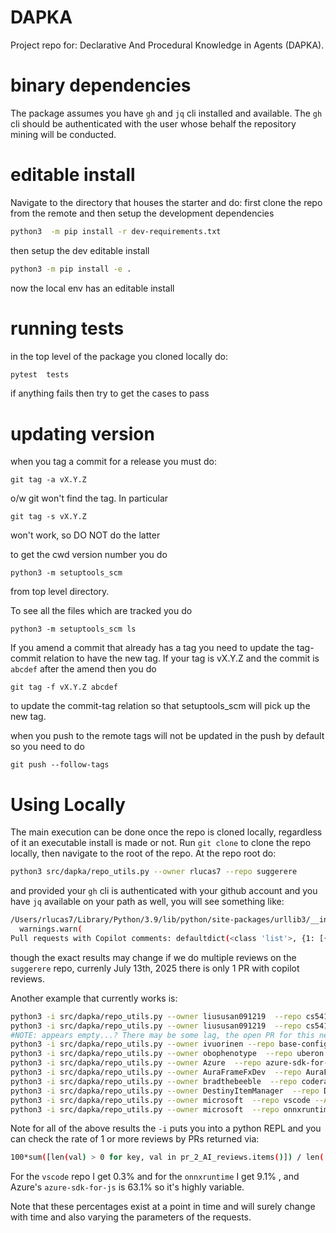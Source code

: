 # DAPKA

Project repo for: Declarative And Procedural Knowledge in Agents (DAPKA).

# binary dependencies

The package assumes you have `gh` and `jq` cli installed and available.
The `gh` cli should be authenticated with the user whose behalf the
repository mining will be conducted.

# editable install

Navigate to the directory that houses the starter and do:
first clone the repo from the remote and then
setup the development dependencies
```bash
python3  -m pip install -r dev-requirements.txt
```

then setup the dev editable install
```bash
python3 -m pip install -e .
```

now the local env has an editable install

# running tests

in the top level of the package you cloned locally do:
```bash
pytest  tests
```

if anything fails then try to get the cases to pass

# updating version
when you tag a commit for a release you must do:


```
git tag -a vX.Y.Z
```
o/w git won't find the tag.
In particular

```
git tag -s vX.Y.Z
```

won't work, so DO NOT do the latter

to get the cwd version number you do
```
python3 -m setuptools_scm
```

from top level directory.

To see all the files which are tracked you do
```
python3 -m setuptools_scm ls
```

If you amend a commit that already has a tag you need to update the
tag-commit relation to have the new tag. If your tag is vX.Y.Z and
the commit is `abcdef` after the amend then you do
```
git tag -f vX.Y.Z abcdef
```
to update the commit-tag relation so that setuptools_scm will pick up the
new tag.

when you push to the remote tags will not be updated in the push by default
so you need to do
```
git push --follow-tags
```

# Using Locally

The main execution can be done once the repo is cloned locally, regardless of it an executable install is made or not.
Run `git clone` to clone the repo locally, then navigate to the root of the repo. At the repo root do:

```bash
python3 src/dapka/repo_utils.py --owner rlucas7 --repo suggerere
```
and provided your `gh` cli is authenticated with your github account and you have `jq` available on your path as well,
you will see something like:

```bash
/Users/rlucas7/Library/Python/3.9/lib/python/site-packages/urllib3/__init__.py:35: NotOpenSSLWarning: urllib3 v2 only supports OpenSSL 1.1.1+, currently the 'ssl' module is compiled with 'LibreSSL 2.8.3'. See: https://github.com/urllib3/urllib3/issues/3020
  warnings.warn(
Pull requests with Copilot comments: defaultdict(<class 'list'>, {1: [{'id': 'PRR_kwDOOAMMVM6w7Mt_', 'author': {'login': 'copilot-pull-request-reviewer'}, 'authorAssociation': 'NONE', 'body': '## Pull Request Overview\n\nThis PR introduces a simple multiply function along with corresponding tests to validate its behavior.\n- Added a multiply function in src/collections2/multiply.py.\n- Introduced pytest-based tests using parameterization in tests/test_multiply.py.\n\n### Reviewed Changes\n\nCopilot reviewed 2 out of 2 changed files in this pull request and generated 1 comment.\n\n| File                           | Description                                  |\n| ------------------------------ | -------------------------------------------- |\n| tests/test_multiply.py         | Adds tests for the multiply function using pytest parameterization. |\n| src/collections2/multiply.py   | Implements a basic multiply function.        |\n\n\n\n', 'submittedAt': '2025-06-28T01:45:15Z', 'includesCreatedEdit': False, 'reactionGroups': [], 'state': 'COMMENTED', 'commit': {'oid': '9f81d5464baaa509e38b7b1897ad7758ca6a6a9a'}}]})
```

though the exact results may change if we do multiple reviews on the `suggerere` repo, currenly July 13th, 2025 there is only 1 PR with copilot reviews.


Another example that currently works is:

```bash
python3 -i src/dapka/repo_utils.py --owner liususan091219  --repo cs541 --AILogin coderabbitai
python3 -i src/dapka/repo_utils.py --owner liususan091219  --repo cs541 --AILogin copilot-pull-request-reviewer
#NOTE: appears empty...? There may be some lag, the open PR for this next one is < 2hrs old and does not appear yet...
python3 -i src/dapka/repo_utils.py --owner ivuorinen --repo base-configs-stylelint --AILogin coderabbitai
python3 -i src/dapka/repo_utils.py --owner obophenotype  --repo uberon --AILogin copilot-pull-request-reviewer # in REPL check `pr_2_AI_reviews[3580]`
python3 -i src/dapka/repo_utils.py --owner Azure  --repo azure-sdk-for-js --AILogin copilot-pull-request-reviewer --limit 1000
python3 -i src/dapka/repo_utils.py --owner AuraFrameFxDev  --repo AuraFrameFX-Alpha --AILogin coderabbitai
python3 -i src/dapka/repo_utils.py --owner bradthebeeble  --repo coderabbitai-mcp --AILogin coderabbitai
python3 -i src/dapka/repo_utils.py --owner DestinyItemManager  --repo DIM --AILogin copilot-pull-request-reviewer
python3 -i src/dapka/repo_utils.py --owner microsoft  --repo vscode --AILogin copilot-pull-request-reviewer --limit 1000
python3 -i src/dapka/repo_utils.py --owner microsoft  --repo onnxruntime --AILogin copilot-pull-request-reviewer --limit 1000
```

Note for all of the above results the `-i` puts you into a python REPL and you can check the rate of 1 or more reviews
by PRs returned via:

```bash
100*sum([len(val) > 0 for key, val in pr_2_AI_reviews.items()]) / len( pr_2_AI_reviews)
```

For the `vscode` repo I get 0.3% and for the `onnxruntime` I get 9.1% , and Azure's `azure-sdk-for-js` is 63.1%
so it's highly variable.

Note that these percentages exist at a point in time and will surely change with time and also varying the parameters
of the requests.
